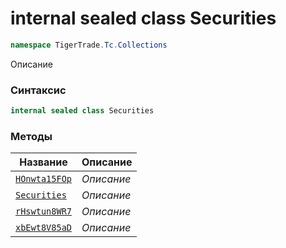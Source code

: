 
# internal sealed class Securities
```csharp
namespace TigerTrade.Tc.Collections
```



Описание

### Синтаксис
```csharp
internal sealed class Securities
```


### Методы
| Название | Описание |
| --- | --- |
| [`HOnwta15FOp`](./Securities.cs/Методы/HOnwta15FOp.md) | *Описание* |
| [`Securities`](./Securities.cs/Методы/Securities.md) | *Описание* |
| [`rHswtun8WR7`](./Securities.cs/Методы/rHswtun8WR7.md) | *Описание* |
| [`xbEwt8V85aD`](./Securities.cs/Методы/xbEwt8V85aD.md) | *Описание* |



